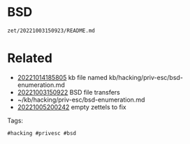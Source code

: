 # BSD

` zet/20221003150923/README.md `

# Related

- [20221014185805](/zet/20221014185805/README.md) kb file named kb/hacking/priv-esc/bsd-enumeration.md
- [20221003150922](/zet/20221003150922/README.md) BSD file transfers
- ~/kb/hacking/priv-esc/bsd-enumeration.md
- [20221005200242](/zet/20221005200242/README.md) empty zettels to fix

Tags:

    #hacking #privesc #bsd 
